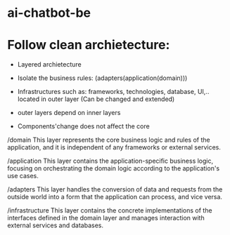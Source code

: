 # ai-chatbot-be

# Follow clean archietecture:

* Layered archietecture

* Isolate the business rules: (adapters(application(domain))) 

* Infrastructures such as: frameworks, technologies, database, UI,.. located in outer layer (Can be changed and extended)

* outer layers depend on inner layers

* Components'change does not affect the core

/domain
This layer represents the core business logic and rules of the application, and it is independent of any frameworks or external services.

/application
This layer contains the application-specific business logic, focusing on orchestrating the domain logic according to the application's use cases.

/adapters
This layer handles the conversion of data and requests from the outside world into a form that the application can process, and vice versa.

/infrastructure
This layer contains the concrete implementations of the interfaces defined in the domain layer and manages interaction with external services and databases.
